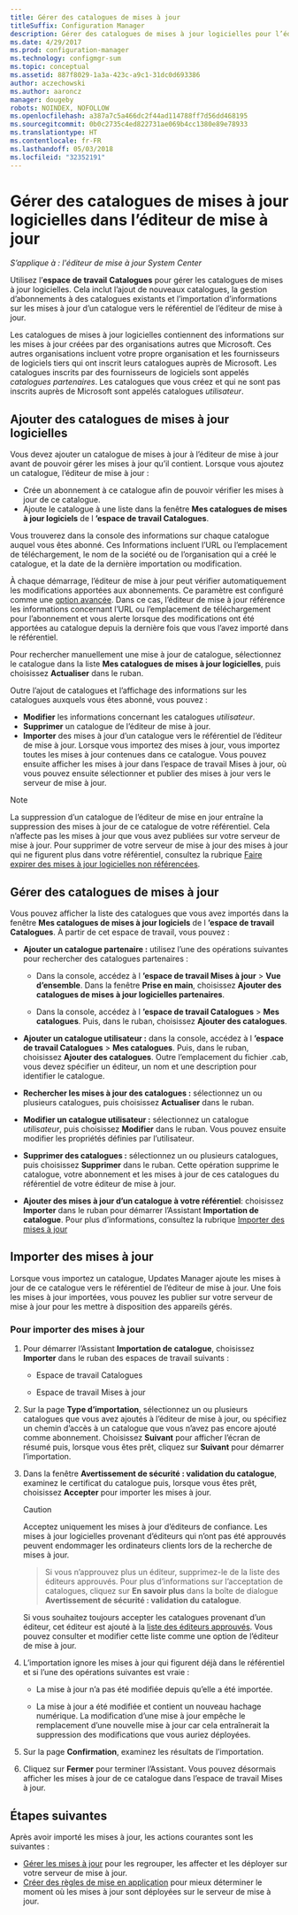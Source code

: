 ```yaml
---
title: Gérer des catalogues de mises à jour
titleSuffix: Configuration Manager
description: Gérer des catalogues de mises à jour logicielles pour l’éditeur de mise à jour System Center
ms.date: 4/29/2017
ms.prod: configuration-manager
ms.technology: configmgr-sum
ms.topic: conceptual
ms.assetid: 887f8029-1a3a-423c-a9c1-31dc0d693386
author: aczechowski
ms.author: aaroncz
manager: dougeby
robots: NOINDEX, NOFOLLOW
ms.openlocfilehash: a387a7c5a466dc2f44ad114788ff7d56dd468195
ms.sourcegitcommit: 0b0c2735c4ed822731ae069b4cc1380e89e78933
ms.translationtype: HT
ms.contentlocale: fr-FR
ms.lasthandoff: 05/03/2018
ms.locfileid: "32352191"
---
```

# <a name="manage-software-update-catalogs-in-updates-publisher"></a>Gérer des catalogues de mises à jour logicielles dans l’éditeur de mise à jour

*S’applique à : l'éditeur de mise à jour System Center*

Utilisez l’**espace de travail** **Catalogues** pour gérer les catalogues de mises à jour logicielles. Cela inclut l’ajout de nouveaux catalogues, la gestion d’abonnements à des catalogues existants et l’importation d’informations sur les mises à jour d’un catalogue vers le référentiel de l’éditeur de mise à jour.

Les catalogues de mises à jour logicielles contiennent des informations sur les mises à jour créées par des organisations autres que Microsoft. Ces autres organisations incluent votre propre organisation et les fournisseurs de logiciels tiers qui ont inscrit leurs catalogues auprès de Microsoft. Les catalogues inscrits par des fournisseurs de logiciels sont appelés *catalogues partenaires*. Les catalogues que vous créez et qui ne sont pas inscrits auprès de Microsoft sont appelés catalogues *utilisateur*.

## <a name="add-software-update-catalogs"></a>Ajouter des catalogues de mises à jour logicielles
Vous devez ajouter un catalogue de mises à jour à l’éditeur de mise à jour avant de pouvoir gérer les mises à jour qu’il contient. Lorsque vous ajoutez un catalogue, l’éditeur de mise à jour :
-   Crée un abonnement à ce catalogue afin de pouvoir vérifier les mises à jour de ce catalogue.
-   Ajoute le catalogue à une liste dans la fenêtre **Mes catalogues de mises à jour logiciels** de l **’espace de travail Catalogues**.  

Vous trouverez dans la console des informations sur chaque catalogue auquel vous êtes abonné. Ces Informations incluent l’URL ou l’emplacement de téléchargement, le nom de la société ou de l’organisation qui a créé le catalogue, et la date de la dernière importation ou modification.

À chaque démarrage, l’éditeur de mise à jour peut vérifier automatiquement les modifications apportées aux abonnements. Ce paramètre est configuré comme une [option avancée](/sccm/sum/tools/updates-publisher-options#advanced). Dans ce cas, l’éditeur de mise à jour référence les informations concernant l’URL ou l’emplacement de téléchargement pour l’abonnement et vous alerte lorsque des modifications ont été apportées au catalogue depuis la dernière fois que vous l’avez importé dans le référentiel.

Pour rechercher manuellement une mise à jour de catalogue, sélectionnez le catalogue dans la liste **Mes catalogues de mises à jour logicielles**, puis choisissez **Actualiser** dans le ruban.

Outre l’ajout de catalogues et l’affichage des informations sur les catalogues auxquels vous êtes abonné, vous pouvez :
-  **Modifier** les informations concernant les catalogues *utilisateur*.
-  **Supprimer** un catalogue de l’éditeur de mise à jour.
-  **Importer** des mises à jour d’un catalogue vers le référentiel de l’éditeur de mise à jour. Lorsque vous importez des mises à jour, vous importez toutes les mises à jour contenues dans ce catalogue. Vous pouvez ensuite afficher les mises à jour dans l’espace de travail Mises à jour, où vous pouvez ensuite sélectionner et publier des mises à jour vers le serveur de mise à jour.

> [!NOTE]   
> La suppression d’un catalogue de l’éditeur de mise en jour entraîne la suppression des mises à jour de ce catalogue de votre référentiel. Cela n’affecte pas les mises à jour que vous avez publiées sur votre serveur de mise à jour. Pour supprimer de votre serveur de mise à jour des mises à jour qui ne figurent plus dans votre référentiel, consultez la rubrique [Faire expirer des mises à jour logicielles non référencées](/sccm/sum/tools/updates-publisher-options#expire-unreferenced-software-updates).

## <a name="manage-update-catalogs"></a>Gérer des catalogues de mises à jour
Vous pouvez afficher la liste des catalogues que vous avez importés dans la fenêtre **Mes catalogues de mises à jour logiciels** de l **’espace de travail Catalogues**. À partir de cet espace de travail, vous pouvez :

-   **Ajouter un catalogue partenaire :** utilisez l’une des opérations suivantes pour rechercher des catalogues partenaires :

    -   Dans la console, accédez à l **’espace de travail Mises à jour** > **Vue d’ensemble**. Dans la fenêtre **Prise en main**, choisissez **Ajouter des catalogues de mises à jour logicielles partenaires**.

    -   Dans la console, accédez à l **’espace de travail Catalogues** > **Mes catalogues**. Puis, dans le ruban, choisissez **Ajouter des catalogues**.

-   **Ajouter un catalogue utilisateur :** dans la console, accédez à l **’espace de travail Catalogues** > **Mes catalogues**. Puis, dans le ruban, choisissez **Ajouter des catalogues**. Outre l’emplacement du fichier .cab, vous devez spécifier un éditeur, un nom et une description pour identifier le catalogue.


-   **Rechercher les mises à jour des catalogues :** sélectionnez un ou plusieurs catalogues, puis choisissez **Actualiser** dans le ruban.

-   **Modifier un catalogue utilisateur :** sélectionnez un catalogue *utilisateur*, puis choisissez **Modifier** dans le ruban. Vous pouvez ensuite modifier les propriétés définies par l’utilisateur.

-   **Supprimer des catalogues :** sélectionnez un ou plusieurs catalogues, puis choisissez **Supprimer** dans le ruban. Cette opération supprime le catalogue, votre abonnement et les mises à jour de ces catalogues du référentiel de votre éditeur de mise à jour.

-   **Ajouter des mises à jour d’un catalogue à votre référentiel**: choisissez **Importer** dans le ruban pour démarrer l’Assistant **Importation de catalogue**. Pour plus d’informations, consultez la rubrique [Importer des mises à jour](#import-updates)

## <a name="import-updates"></a>Importer des mises à jour
Lorsque vous importez un catalogue, Updates Manager ajoute les mises à jour de ce catalogue vers le référentiel de l’éditeur de mise à jour. Une fois les mises à jour importées, vous pouvez les publier sur votre serveur de mise à jour pour les mettre à disposition des appareils gérés.

### <a name="to-import-updates"></a>Pour importer des mises à jour
1.  Pour démarrer l’Assistant **Importation de catalogue**, choisissez **Importer** dans le ruban des espaces de travail suivants :

    -   Espace de travail Catalogues

    -   Espace de travail Mises à jour

2.  Sur la page **Type d’importation**, sélectionnez un ou plusieurs catalogues que vous avez ajoutés à l’éditeur de mise à jour, ou spécifiez un chemin d’accès à un catalogue que vous n’avez pas encore ajouté comme abonnement. Choisissez **Suivant** pour afficher l’écran de résumé puis, lorsque vous êtes prêt, cliquez sur **Suivant** pour démarrer l’importation.

3.  Dans la fenêtre **Avertissement de sécurité : validation du catalogue**, examinez le certificat du catalogue puis, lorsque vous êtes prêt, choisissez **Accepter** pour importer les mises à jour.

    > [!CAUTION]    
    > Acceptez uniquement les mises à jour d’éditeurs de confiance. Les mises à jour logicielles provenant d’éditeurs qui n’ont pas été approuvés peuvent endommager les ordinateurs clients lors de la recherche de mises à jour.

    >  Si vous n’approuvez plus un éditeur, supprimez-le de la liste des éditeurs approuvés. Pour plus d’informations sur l’acceptation de catalogues, cliquez sur **En savoir plus** dans la boîte de dialogue **Avertissement de sécurité : validation du catalogue**.

    Si vous souhaitez toujours accepter les catalogues provenant d’un éditeur, cet éditeur est ajouté à la [liste des éditeurs approuvés](/sccm/sum/tools/updates-publisher-options#trusted-publishers). Vous pouvez consulter et modifier cette liste comme une option de l’éditeur de mise à jour.

4.  L’importation ignore les mises à jour qui figurent déjà dans le référentiel et si l’une des opérations suivantes est vraie :

    -   La mise à jour n’a pas été modifiée depuis qu’elle a été importée.

    -   La mise à jour a été modifiée et contient un nouveau hachage numérique. La modification d’une mise à jour empêche le remplacement d’une nouvelle mise à jour car cela entraînerait la suppression des modifications que vous auriez déployées.

5.  Sur la page **Confirmation**, examinez les résultats de l’importation.

6.  Cliquez sur **Fermer** pour terminer l’Assistant. Vous pouvez désormais afficher les mises à jour de ce catalogue dans l’espace de travail Mises à jour.

## <a name="next-steps"></a>Étapes suivantes
Après avoir importé les mises à jour, les actions courantes sont les suivantes :
-   [Gérer les mises à jour](/sccm/sum/tools/manage-updates-with-updates-publisher) pour les regrouper, les affecter et les déployer sur votre serveur de mise à jour.
-   [Créer des règles de mise en application](/sccm/sum/tools/updates-publisher-applicability-rules) pour mieux déterminer le moment où les mises à jour sont déployées sur le serveur de mise à jour.
